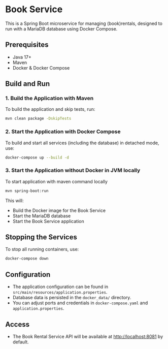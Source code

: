 # Book Service

This is a Spring Boot microservice for managing (book)rentals, designed to run with a MariaDB database using Docker Compose.

## Prerequisites

- Java 17+
- Maven
- Docker & Docker Compose

## Build and Run

### 1. Build the Application with Maven

To build the application and skip tests, run:

```sh
mvn clean package -DskipTests
```

### 2. Start the Application with Docker Compose

To build and start all services (including the database) in detached mode, use:


```sh
docker-compose up --build -d
```

### 3. Start the Application without Docker in JVM locally

To start application with maven command locally

```sh
mvn spring-boot:run
```


This will:
- Build the Docker image for the Book Service
- Start the MariaDB database
- Start the Book Service application

## Stopping the Services

To stop all running containers, use:

```sh
docker-compose down
```

## Configuration

- The application configuration can be found in `src/main/resources/application.properties`.
- Database data is persisted in the `docker_data/` directory.
- You can adjust ports and credentials in `docker-compose.yaml` and `application.properties`.

## Access

- The Book Rental Service API will be available at [http://localhost:8081](http://localhost:8081) by default.


```
